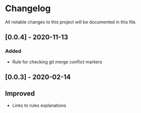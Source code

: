 # Changelog

All notable changes to this project will be documented in this file.

## [0.0.4] - 2020-11-13

### Added

- Rule for checking git merge conflict markers

## [0.0.3] - 2020-02-14

## Improved

- Links to rules explanations

<!---

## [0.0.2] - 2020-01-09

### Added

We added new styles/rules:

- Adverbs
- Avoid
- Gender
- GenderBias
- HeadingPunctuation
- Spacing
- URLFormat
- Wordiness

## [0.0.1] - 2020-01-08

### Added

- Initial version

--->
